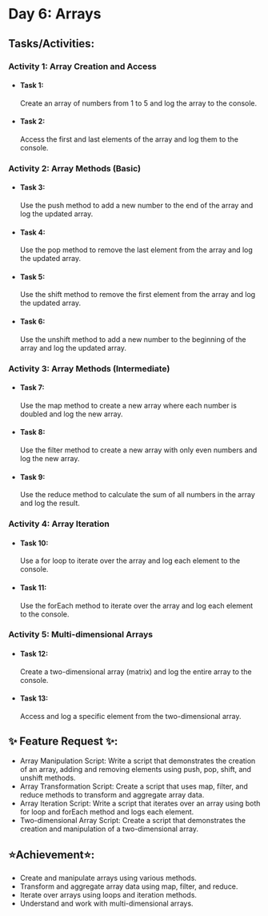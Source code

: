 # Day 6: Arrays

## Tasks/Activities:

### Activity 1: Array Creation and Access

- #### Task 1:

  Create an array of numbers from 1 to 5 and log the array to the console.

- #### Task 2:
  Access the first and last elements of the array and log them to the console.

### Activity 2: Array Methods (Basic)

- #### Task 3:

  Use the push method to add a new number to the end of the array and log the updated array.

- #### Task 4:

  Use the pop method to remove the last element from the array and log the updated array.

- #### Task 5:

  Use the shift method to remove the first element from the array and log the updated array.

- #### Task 6:
  Use the unshift method to add a new number to the beginning of the array and log the updated array.

### Activity 3: Array Methods (Intermediate)

- #### Task 7:

  Use the map method to create a new array where each number is doubled and log the new array.

- #### Task 8:

  Use the filter method to create a new array with only even numbers and log the new array.

- #### Task 9:
  Use the reduce method to calculate the sum of all numbers in the array and log the result.

### Activity 4: Array Iteration

- #### Task 10:

  Use a for loop to iterate over the array and log each element to the console.

- #### Task 11:
  Use the forEach method to iterate over the array and log each element to the console.

### Activity 5: Multi-dimensional Arrays

- #### Task 12:

  Create a two-dimensional array (matrix) and log the entire array to the console.

- #### Task 13:
  Access and log a specific element from the two-dimensional array.

## ✨ Feature Request ✨:

- Array Manipulation Script: Write a script that demonstrates the creation of an array, adding and removing elements using push, pop, shift, and unshift methods.
- Array Transformation Script: Create a script that uses map, filter, and reduce methods to transform and aggregate array data.
- Array Iteration Script: Write a script that iterates over an array using both for loop and forEach method and logs each element.
- Two-dimensional Array Script: Create a script that demonstrates the creation and manipulation of a two-dimensional array.

## ⭐Achievement⭐:

- Create and manipulate arrays using various methods.
- Transform and aggregate array data using map, filter, and reduce.
- Iterate over arrays using loops and iteration methods.
- Understand and work with multi-dimensional arrays.
